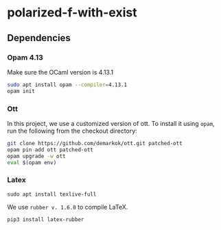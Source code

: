 # polarized-f-with-exist

## Dependencies
### Opam 4.13
Make sure the OCaml version is 4.13.1
```bash
sudo apt install opam --compiler=4.13.1
opam init
```

### Ott
In this project, we use a customized version of ott.
To install it using `opam`, run the following from the checkout directory:
```bash
git clone https://github.com/demarkok/ott.git patched-ott
opam pin add ott patched-ott
opam upgrade -w ott
eval $(opam env)
```

### Latex
```
sudo apt install texlive-full
```
We use `rubber v. 1.6.0` to compile LaTeX.
```
pip3 install latex-rubber
```
